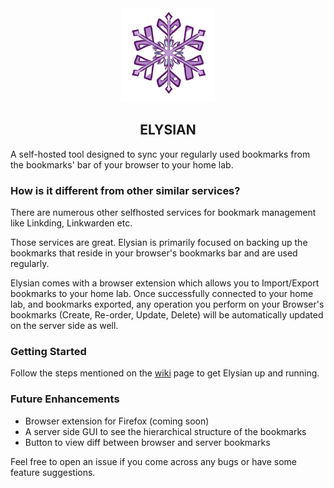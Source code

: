 <div align="center" width="100%">
  <img src="./assets/Elysian_Logo.png" width=150>
</div>
<div align="center">
    <h2>ELYSIAN</h2>
</div>

A self-hosted tool designed to sync your regularly used bookmarks from the bookmarks' bar of your browser to your home lab.

### How is it different from other similar services?
There are numerous other selfhosted services for bookmark management like Linkding, Linkwarden etc.

Those services are great. Elysian is primarily focused on backing up the bookmarks that reside in your browser's bookmarks bar and are used regularly.

Elysian comes with a browser extension which allows you to Import/Export bookmarks to your home lab. Once successfully connected to your home lab, and bookmarks exported, any operation you perform on your Browser's bookmarks (Create, Re-order, Update, Delete) will be automatically updated on the server side as well.

### Getting Started
Follow the steps mentioned on the [wiki](www.google.com) page to get Elysian up and running.

### Future Enhancements
 - Browser extension for Firefox (coming soon)
 - A server side GUI to see the hierarchical structure of the bookmarks
 - Button to view diff between browser and server bookmarks

Feel free to open an issue if you come across any bugs or have some feature suggestions.
